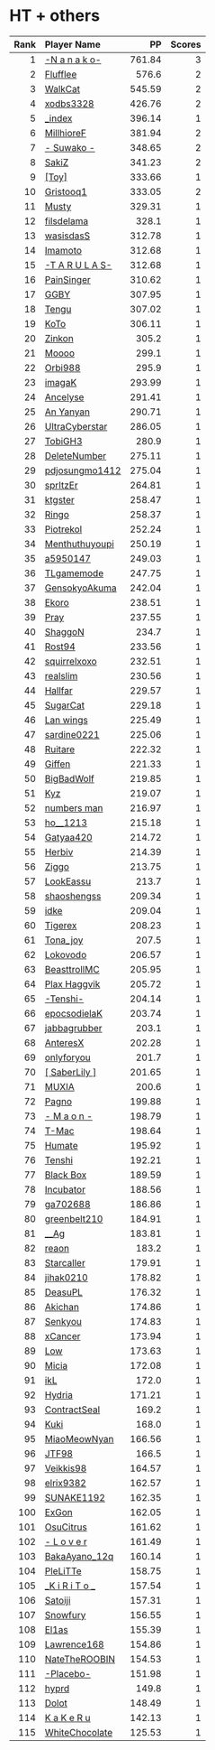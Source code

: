 # HT + others
| Rank | Player Name |  PP  | Scores |
| ----:|:----------- | ----:| ------:|
| 1 | [-N a n a k o-](https://osu.ppy.sh/u/1407516) | 761.84 | 3 |
| 2 | [Flufflee](https://osu.ppy.sh/u/2245411) | 576.6 | 2 |
| 3 | [WalkCat](https://osu.ppy.sh/u/936337) | 545.59 | 2 |
| 4 | [xodbs3328](https://osu.ppy.sh/u/1138389) | 426.76 | 2 |
| 5 | [_index](https://osu.ppy.sh/u/652457) | 396.14 | 1 |
| 6 | [MillhioreF](https://osu.ppy.sh/u/941094) | 381.94 | 2 |
| 7 | [- Suwako -](https://osu.ppy.sh/u/4104664) | 348.65 | 2 |
| 8 | [SakiZ](https://osu.ppy.sh/u/4347191) | 341.23 | 2 |
| 9 | [[Toy]](https://osu.ppy.sh/u/2757689) | 333.66 | 1 |
| 10 | [Gristooq1](https://osu.ppy.sh/u/3148782) | 333.05 | 2 |
| 11 | [Musty](https://osu.ppy.sh/u/251683) | 329.31 | 1 |
| 12 | [filsdelama](https://osu.ppy.sh/u/2831793) | 328.1 | 1 |
| 13 | [wasisdasS](https://osu.ppy.sh/u/1999698) | 312.78 | 1 |
| 14 | [Imamoto](https://osu.ppy.sh/u/1201224) | 312.68 | 1 |
| 15 | [-T A R U L A S-](https://osu.ppy.sh/u/3179601) | 312.68 | 1 |
| 16 | [PainSinger](https://osu.ppy.sh/u/697843) | 310.62 | 1 |
| 17 | [GGBY](https://osu.ppy.sh/u/629717) | 307.95 | 1 |
| 18 | [Tengu](https://osu.ppy.sh/u/380836) | 307.02 | 1 |
| 19 | [KoTo](https://osu.ppy.sh/u/1382805) | 306.11 | 1 |
| 20 | [Zinkon](https://osu.ppy.sh/u/85043) | 305.2 | 1 |
| 21 | [Moooo](https://osu.ppy.sh/u/811829) | 299.1 | 1 |
| 22 | [Orbi988](https://osu.ppy.sh/u/3574151) | 295.9 | 1 |
| 23 | [imagaK](https://osu.ppy.sh/u/2022445) | 293.99 | 1 |
| 24 | [Ancelyse](https://osu.ppy.sh/u/1014222) | 291.41 | 1 |
| 25 | [An Yanyan](https://osu.ppy.sh/u/1936416) | 290.71 | 1 |
| 26 | [UltraCyberstar](https://osu.ppy.sh/u/2268509) | 286.05 | 1 |
| 27 | [TobiGH3](https://osu.ppy.sh/u/3341040) | 280.9 | 1 |
| 28 | [DeleteNumber](https://osu.ppy.sh/u/4837956) | 275.11 | 1 |
| 29 | [pdjosungmo1412](https://osu.ppy.sh/u/1193823) | 275.04 | 1 |
| 30 | [sprItzEr](https://osu.ppy.sh/u/818633) | 264.81 | 1 |
| 31 | [ktgster](https://osu.ppy.sh/u/53378) | 258.47 | 1 |
| 32 | [Ringo](https://osu.ppy.sh/u/815706) | 258.37 | 1 |
| 33 | [Piotrekol](https://osu.ppy.sh/u/304520) | 252.24 | 1 |
| 34 | [Menthuthuyoupi](https://osu.ppy.sh/u/2715937) | 250.19 | 1 |
| 35 | [a5950147](https://osu.ppy.sh/u/528881) | 249.03 | 1 |
| 36 | [TLgamemode](https://osu.ppy.sh/u/2659965) | 247.75 | 1 |
| 37 | [GensokyoAkuma](https://osu.ppy.sh/u/614679) | 242.04 | 1 |
| 38 | [Ekoro](https://osu.ppy.sh/u/284905) | 238.51 | 1 |
| 39 | [Pray](https://osu.ppy.sh/u/2190336) | 237.55 | 1 |
| 40 | [ShaggoN](https://osu.ppy.sh/u/39129) | 234.7 | 1 |
| 41 | [Rost94](https://osu.ppy.sh/u/490568) | 233.56 | 1 |
| 42 | [squirrelxoxo](https://osu.ppy.sh/u/3842877) | 232.51 | 1 |
| 43 | [realslim](https://osu.ppy.sh/u/2374682) | 230.56 | 1 |
| 44 | [Hallfar](https://osu.ppy.sh/u/3012273) | 229.57 | 1 |
| 45 | [SugarCat](https://osu.ppy.sh/u/471554) | 229.18 | 1 |
| 46 | [Lan wings](https://osu.ppy.sh/u/467860) | 225.49 | 1 |
| 47 | [sardine0221](https://osu.ppy.sh/u/16622) | 225.06 | 1 |
| 48 | [Ruitare](https://osu.ppy.sh/u/973123) | 222.32 | 1 |
| 49 | [Giffen](https://osu.ppy.sh/u/903117) | 221.33 | 1 |
| 50 | [BigBadWolf](https://osu.ppy.sh/u/2316176) | 219.85 | 1 |
| 51 | [Kyz](https://osu.ppy.sh/u/247072) | 219.07 | 1 |
| 52 | [numbers man](https://osu.ppy.sh/u/2009874) | 216.97 | 1 |
| 53 | [ho__1213](https://osu.ppy.sh/u/1026986) | 215.18 | 1 |
| 54 | [Gatyaa420](https://osu.ppy.sh/u/984132) | 214.72 | 1 |
| 55 | [Herbiv](https://osu.ppy.sh/u/6152602) | 214.39 | 1 |
| 56 | [Ziggo](https://osu.ppy.sh/u/1472659) | 213.75 | 1 |
| 57 | [LookEassu](https://osu.ppy.sh/u/2604803) | 213.7 | 1 |
| 58 | [shaoshengss](https://osu.ppy.sh/u/1033926) | 209.34 | 1 |
| 59 | [idke](https://osu.ppy.sh/u/4650315) | 209.04 | 1 |
| 60 | [Tigerex](https://osu.ppy.sh/u/4486260) | 208.23 | 1 |
| 61 | [Tona_joy](https://osu.ppy.sh/u/1904653) | 207.5 | 1 |
| 62 | [Lokovodo](https://osu.ppy.sh/u/2154081) | 206.57 | 1 |
| 63 | [BeasttrollMC](https://osu.ppy.sh/u/3171691) | 205.95 | 1 |
| 64 | [Plax Haggvik](https://osu.ppy.sh/u/103447) | 205.72 | 1 |
| 65 | [-Tenshi-](https://osu.ppy.sh/u/1442333) | 204.14 | 1 |
| 66 | [epocsodielaK](https://osu.ppy.sh/u/1480755) | 203.74 | 1 |
| 67 | [jabbagrubber](https://osu.ppy.sh/u/732820) | 203.1 | 1 |
| 68 | [AnteresX](https://osu.ppy.sh/u/3764700) | 202.28 | 1 |
| 69 | [onlyforyou](https://osu.ppy.sh/u/597858) | 201.7 | 1 |
| 70 | [[ SaberLily ]](https://osu.ppy.sh/u/3937927) | 201.65 | 1 |
| 71 | [MUXIA](https://osu.ppy.sh/u/1077975) | 200.6 | 1 |
| 72 | [Pagno](https://osu.ppy.sh/u/1907940) | 199.88 | 1 |
| 73 | [- M a o n -](https://osu.ppy.sh/u/701533) | 198.79 | 1 |
| 74 | [T-Mac](https://osu.ppy.sh/u/2775906) | 198.64 | 1 |
| 75 | [Humate](https://osu.ppy.sh/u/990154) | 195.92 | 1 |
| 76 | [Tenshi](https://osu.ppy.sh/u/741940) | 192.21 | 1 |
| 77 | [Black Box](https://osu.ppy.sh/u/710601) | 189.59 | 1 |
| 78 | [Incubator](https://osu.ppy.sh/u/1507713) | 188.56 | 1 |
| 79 | [ga702688](https://osu.ppy.sh/u/1273274) | 186.86 | 1 |
| 80 | [greenbelt210](https://osu.ppy.sh/u/4137215) | 184.91 | 1 |
| 81 | [__Ag](https://osu.ppy.sh/u/962837) | 183.81 | 1 |
| 82 | [reaon](https://osu.ppy.sh/u/3248930) | 183.2 | 1 |
| 83 | [Starcaller](https://osu.ppy.sh/u/3515859) | 179.91 | 1 |
| 84 | [jihak0210](https://osu.ppy.sh/u/1033244) | 178.82 | 1 |
| 85 | [DeasuPL](https://osu.ppy.sh/u/2193932) | 176.32 | 1 |
| 86 | [Akichan](https://osu.ppy.sh/u/677214) | 174.86 | 1 |
| 87 | [Senkyou](https://osu.ppy.sh/u/2444504) | 174.83 | 1 |
| 88 | [xCancer](https://osu.ppy.sh/u/2423648) | 173.94 | 1 |
| 89 | [Low](https://osu.ppy.sh/u/976963) | 173.63 | 1 |
| 90 | [Micia](https://osu.ppy.sh/u/131118) | 172.08 | 1 |
| 91 | [ikL](https://osu.ppy.sh/u/1005807) | 172.0 | 1 |
| 92 | [Hydria](https://osu.ppy.sh/u/808176) | 171.21 | 1 |
| 93 | [ContractSeal](https://osu.ppy.sh/u/1904079) | 169.2 | 1 |
| 94 | [Kuki](https://osu.ppy.sh/u/3518735) | 168.0 | 1 |
| 95 | [MiaoMeowNyan](https://osu.ppy.sh/u/2503072) | 166.56 | 1 |
| 96 | [JTF98](https://osu.ppy.sh/u/4700995) | 166.5 | 1 |
| 97 | [Veikkis98](https://osu.ppy.sh/u/1605553) | 164.57 | 1 |
| 98 | [elrix9382](https://osu.ppy.sh/u/1651499) | 162.57 | 1 |
| 99 | [SUNAKE1192](https://osu.ppy.sh/u/608414) | 162.35 | 1 |
| 100 | [ExGon](https://osu.ppy.sh/u/214187) | 162.05 | 1 |
| 101 | [OsuCitrus](https://osu.ppy.sh/u/6337361) | 161.62 | 1 |
| 102 | [- L o v e r](https://osu.ppy.sh/u/770752) | 161.49 | 1 |
| 103 | [BakaAyano_12q](https://osu.ppy.sh/u/1202781) | 160.14 | 1 |
| 104 | [PleLiTTe](https://osu.ppy.sh/u/2732421) | 158.75 | 1 |
| 105 | [_K i R i T o _](https://osu.ppy.sh/u/2944001) | 157.54 | 1 |
| 106 | [Satoiji](https://osu.ppy.sh/u/3012489) | 157.31 | 1 |
| 107 | [Snowfury](https://osu.ppy.sh/u/3395820) | 156.55 | 1 |
| 108 | [El1as](https://osu.ppy.sh/u/452429) | 155.39 | 1 |
| 109 | [Lawrence168](https://osu.ppy.sh/u/1931223) | 154.86 | 1 |
| 110 | [NateTheROOBIN](https://osu.ppy.sh/u/2288363) | 154.53 | 1 |
| 111 | [-Placebo-](https://osu.ppy.sh/u/459496) | 151.98 | 1 |
| 112 | [hyprd](https://osu.ppy.sh/u/2808971) | 149.8 | 1 |
| 113 | [Dolot](https://osu.ppy.sh/u/398499) | 148.49 | 1 |
| 114 | [K a K e R u](https://osu.ppy.sh/u/520109) | 142.13 | 1 |
| 115 | [WhiteChocolate](https://osu.ppy.sh/u/2281265) | 125.53 | 1 |

